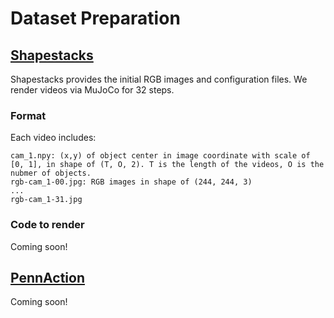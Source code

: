 # Dataset Preparation

## [Shapestacks](https://shapestacks.robots.ox.ac.uk)
Shapestacks provides the initial RGB images and configuration files. We render videos via MuJoCo for 32 steps.  

### Format
Each video includes:
```
cam_1.npy: (x,y) of object center in image coordinate with scale of [0, 1], in shape of (T, O, 2). T is the length of the videos, O is the nubmer of objects. 
rgb-cam_1-00.jpg: RGB images in shape of (244, 244, 3)
... 
rgb-cam_1-31.jpg
```

### Code to render
Coming soon!

## [PennAction](https://dreamdragon.github.io/PennAction/)
Coming soon!